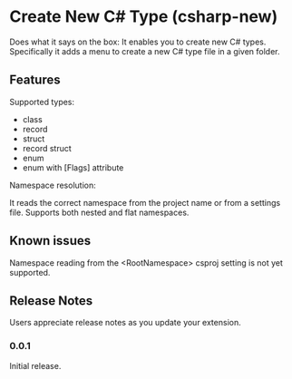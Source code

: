 # Create New C# Type (csharp-new)

Does what it says on the box: It enables you to create new C# types. Specifically it adds
a menu to create a new C# type file in a given folder.

## Features

Supported types:

-   class
-   record
-   struct
-   record struct
-   enum
-   enum with \[Flags\] attribute

Namespace resolution:

It reads the correct namespace from the project name or from a settings file.
Supports both nested and flat namespaces.

## Known issues

Namespace reading from the &lt;RootNamespace&gt; csproj setting is not yet supported.

## Release Notes

Users appreciate release notes as you update your extension.

### 0.0.1

Initial release.

